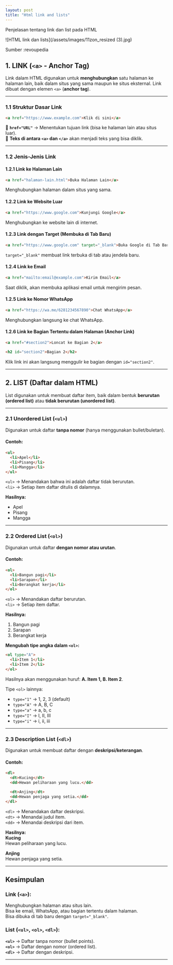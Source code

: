 ```yaml
---
layout: post
title: "Html link and lists"
---
```



Penjelasan tentang link dan list pada HTML

![HTML link dan lists](/assets/images/11zon_resized (3).jpg) 

Sumber :revoupedia  

## **1. LINK (`<a>` - Anchor Tag)**
Link dalam HTML digunakan untuk **menghubungkan** satu halaman ke halaman lain, baik dalam situs yang sama maupun ke situs eksternal. Link dibuat dengan elemen `<a>` (**anchor tag**).

---

### **1.1 Struktur Dasar Link**  
```html
<a href="https://www.example.com">Klik di sini</a>
```
🔹 **`href="URL"`** → Menentukan tujuan link (bisa ke halaman lain atau situs luar).  
🔹 **Teks di antara `<a>` dan `</a>`** akan menjadi teks yang bisa diklik.  

---

### **1.2 Jenis-Jenis Link**  

#### **1.2.1 Link ke Halaman Lain**
```html
<a href="halaman-lain.html">Buka Halaman Lain</a>
```
 Menghubungkan halaman dalam situs yang sama.

#### **1.2.2 Link ke Website Luar**
```html
<a href="https://www.google.com">Kunjungi Google</a>
```
 Menghubungkan ke website lain di internet.

#### **1.2.3 Link dengan Target (Membuka di Tab Baru)**
```html
<a href="https://www.google.com" target="_blank">Buka Google di Tab Baru</a>
```
`target="_blank"` membuat link terbuka di tab atau jendela baru.

#### **1.2.4 Link ke Email**
```html
<a href="mailto:email@example.com">Kirim Email</a>
```
 Saat diklik, akan membuka aplikasi email untuk mengirim pesan.

#### **1.2.5 Link ke Nomor WhatsApp**
```html
<a href="https://wa.me/6281234567890">Chat WhatsApp</a>
```
 Menghubungkan langsung ke chat WhatsApp.

#### **1.2.6 Link ke Bagian Tertentu dalam Halaman (Anchor Link)**
```html
<a href="#section2">Loncat ke Bagian 2</a>

<h2 id="section2">Bagian 2</h2>
```
 Klik link ini akan langsung menggulir ke bagian dengan `id="section2"`.

---

## **2. LIST (Daftar dalam HTML)**
List digunakan untuk membuat daftar item, baik dalam bentuk **berurutan (ordered list)** atau **tidak berurutan (unordered list)**.

---

### **2.1 Unordered List (`<ul>`)**
Digunakan untuk daftar **tanpa nomor** (hanya menggunakan bullet/buletan).  

#### **Contoh:**
```html
<ul>
  <li>Apel</li>
  <li>Pisang</li>
  <li>Mangga</li>
</ul>
```
 `<ul>` → Menandakan bahwa ini adalah daftar tidak berurutan.  
 `<li>` → Setiap item daftar ditulis di dalamnya.  

**Hasilnya:**  
- Apel  
- Pisang  
- Mangga  

---

### **2.2 Ordered List (`<ol>`)**
Digunakan untuk daftar **dengan nomor atau urutan**.

#### **Contoh:**
```html
<ol>
  <li>Bangun pagi</li>
  <li>Sarapan</li>
  <li>Berangkat kerja</li>
</ol>
```
 `<ol>` → Menandakan daftar berurutan.  
 `<li>` → Setiap item daftar.  

**Hasilnya:**  
1. Bangun pagi  
2. Sarapan  
3. Berangkat kerja  

 **Mengubah tipe angka dalam `<ol>`:**  
```html
<ol type="A">
  <li>Item 1</li>
  <li>Item 2</li>
</ol>
```
 Hasilnya akan menggunakan huruf: **A. Item 1, B. Item 2**.

Tipe `<ol>` lainnya:
- `type="1"` → 1, 2, 3 (default)
- `type="A"` → A, B, C
- `type="a"` → a, b, c
- `type="I"` → I, II, III
- `type="i"` → i, ii, iii

---

### **2.3 Description List (`<dl>`)**
Digunakan untuk membuat daftar dengan **deskripsi/keterangan**.

#### **Contoh:**
```html
<dl>
  <dt>Kucing</dt>
  <dd>Hewan peliharaan yang lucu.</dd>

  <dt>Anjing</dt>
  <dd>Hewan penjaga yang setia.</dd>
</dl>
```
 `<dl>` → Menandakan daftar deskripsi.  
 `<dt>` → Menandai judul item.  
 `<dd>` → Menandai deskripsi dari item.  

**Hasilnya:**  
**Kucing**  
Hewan peliharaan yang lucu.  

**Anjing**  
Hewan penjaga yang setia.  

---

## **Kesimpulan**
### Link (`<a>`):
 Menghubungkan halaman atau situs lain.  
 Bisa ke email, WhatsApp, atau bagian tertentu dalam halaman.  
 Bisa dibuka di tab baru dengan `target="_blank"`.  

###  List (`<ul>`, `<ol>`, `<dl>`):
 **`<ul>`** → Daftar tanpa nomor (bullet points).  
 **`<ol>`** → Daftar dengan nomor (ordered list).  
 **`<dl>`** → Daftar dengan deskripsi.  

---
 